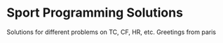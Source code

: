 Sport Programming Solutions
==================

Solutions for different problems on TC, CF, HR, etc.
Greetings from paris
